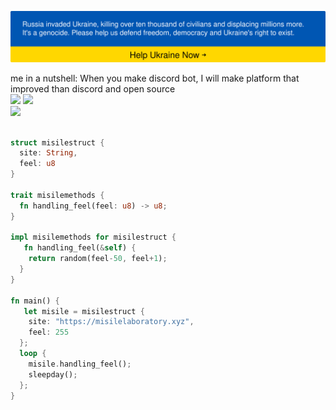 [![Stand With Ukraine](https://raw.githubusercontent.com/vshymanskyy/StandWithUkraine/main/banner2-direct.svg)](https://vshymanskyy.github.io/StandWithUkraine)

me in a nutshell: When you make discord bot, I will make platform that improved than discord and open source  
<img src="https://waka.misilelaboratory.xyz/api/badge/misilelaboratory/interval:today?label=today">
<img src="https://img.shields.io/endpoint?url=https://waka.misilelaboratory.xyz/api/compat/shields/v1/misilelaboratory/interval:any&label=total">  
<img src="https://github-readme-stats.vercel.app/api/wakatime?username=misilelaboratory&api_domain=waka.misilelaboratory.xyz&bg_color=1A202C&title_color=2F855A&icon_color=2F855A&text_color=ffffff&custom_title=Wakapi%20Week%20Stats&layout=compact">
```rs

struct misilestruct {
  site: String,
  feel: u8
}

trait misilemethods {
  fn handling_feel(feel: u8) -> u8;
}

impl misilemethods for misilestruct {
   fn handling_feel(&self) {
    return random(feel-50, feel+1);
  }
}

fn main() {
   let misile = misilestruct {
    site: "https://misilelaboratory.xyz",
    feel: 255
  };
  loop {
    misile.handling_feel();
    sleepday();
  };
}

```
